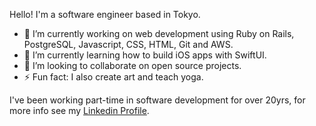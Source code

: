 Hello! I'm a software engineer based in Tokyo.

- 🔭 I’m currently working on web development using Ruby on Rails, PostgreSQL, Javascript, CSS, HTML, Git and AWS.
- 🌱 I’m currently learning how to build iOS apps with SwiftUI.
- 👯 I’m looking to collaborate on open source projects.
- ⚡ Fun fact: I also create art and teach yoga.

<!--
**gracekishino/gracekishino** is a ✨ _special_ ✨ repository because its `README.md` (this file) appears on your GitHub profile.

Here are some ideas to get you started:

- 👯 I’m looking to collaborate on ...
- 🤔 I’m looking for help with ...
- 💬 Ask me about ...
- 📫 How to reach me: ...
- 😄 Pronouns: ...
- ⚡ Fun fact: ...
-->

I've been working part-time in software development for over 20yrs, for more info see my [Linkedin Profile](https://www.linkedin.com/in/gracekishino/).
